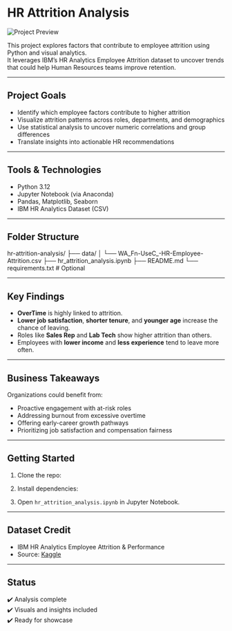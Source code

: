 # HR Attrition Analysis

![Project Preview](preview.png)

This project explores factors that contribute to employee attrition using Python and visual analytics.  
It leverages IBM’s HR Analytics Employee Attrition dataset to uncover trends that could help Human Resources teams improve retention.

---

## Project Goals

- Identify which employee factors contribute to higher attrition
- Visualize attrition patterns across roles, departments, and demographics
- Use statistical analysis to uncover numeric correlations and group differences
- Translate insights into actionable HR recommendations

---

## Tools & Technologies

- Python 3.12  
- Jupyter Notebook (via Anaconda)  
- Pandas, Matplotlib, Seaborn  
- IBM HR Analytics Dataset (CSV)

---

## Folder Structure

hr-attrition-analysis/ ├── data/ │ └── WA_Fn-UseC_-HR-Employee-Attrition.csv ├── hr_attrition_analysis.ipynb ├── README.md └── requirements.txt # Optional


---

## Key Findings

- **OverTime** is highly linked to attrition.
- **Lower job satisfaction**, **shorter tenure**, and **younger age** increase the chance of leaving.
- Roles like **Sales Rep** and **Lab Tech** show higher attrition than others.
- Employees with **lower income** and **less experience** tend to leave more often.

---

## Business Takeaways

Organizations could benefit from:
- Proactive engagement with at-risk roles
- Addressing burnout from excessive overtime
- Offering early-career growth pathways
- Prioritizing job satisfaction and compensation fairness

---

## Getting Started

1. Clone the repo:

2. Install dependencies: 

3. Open `hr_attrition_analysis.ipynb` in Jupyter Notebook.


---

## Dataset Credit

- IBM HR Analytics Employee Attrition & Performance  
- Source: [Kaggle](https://www.kaggle.com/datasets/pavansubhasht/ibm-hr-analytics-attrition-dataset)

---

## Status

✔️ Analysis complete  
✔️ Visuals and insights included  
✔️ Ready for showcase
